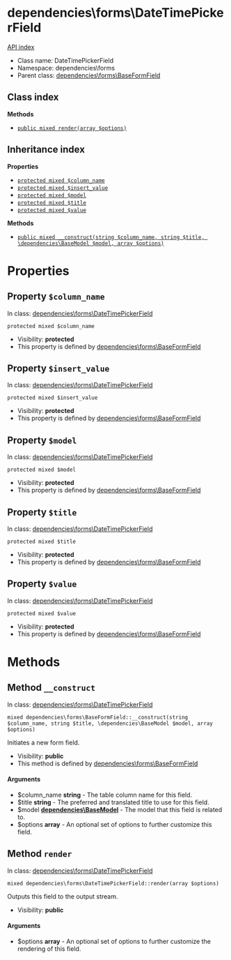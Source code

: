 # dependencies\forms\DateTimePickerField
[API index](../../API-index.md)






* Class name: DateTimePickerField
* Namespace: dependencies\forms
* Parent class: [dependencies\forms\BaseFormField](../../dependencies/forms/BaseFormField.md)




## Class index


**Methods**
* [`public mixed render(array $options)`](#method-render)


## Inheritance index

**Properties**
* [`protected mixed $column_name`](#property-column_name)
* [`protected mixed $insert_value`](#property-insert_value)
* [`protected mixed $model`](#property-model)
* [`protected mixed $title`](#property-title)
* [`protected mixed $value`](#property-value)

**Methods**
* [`public mixed __construct(string $column_name, string $title, \dependencies\BaseModel $model, array $options)`](#method-__construct)



# Properties


## Property `$column_name`
In class: [dependencies\forms\DateTimePickerField](#top)

```
protected mixed $column_name
```





* Visibility: **protected**
* This property is defined by [dependencies\forms\BaseFormField](../../dependencies/forms/BaseFormField.md)


## Property `$insert_value`
In class: [dependencies\forms\DateTimePickerField](#top)

```
protected mixed $insert_value
```





* Visibility: **protected**
* This property is defined by [dependencies\forms\BaseFormField](../../dependencies/forms/BaseFormField.md)


## Property `$model`
In class: [dependencies\forms\DateTimePickerField](#top)

```
protected mixed $model
```





* Visibility: **protected**
* This property is defined by [dependencies\forms\BaseFormField](../../dependencies/forms/BaseFormField.md)


## Property `$title`
In class: [dependencies\forms\DateTimePickerField](#top)

```
protected mixed $title
```





* Visibility: **protected**
* This property is defined by [dependencies\forms\BaseFormField](../../dependencies/forms/BaseFormField.md)


## Property `$value`
In class: [dependencies\forms\DateTimePickerField](#top)

```
protected mixed $value
```





* Visibility: **protected**
* This property is defined by [dependencies\forms\BaseFormField](../../dependencies/forms/BaseFormField.md)


# Methods


## Method `__construct`
In class: [dependencies\forms\DateTimePickerField](#top)

```
mixed dependencies\forms\BaseFormField::__construct(string $column_name, string $title, \dependencies\BaseModel $model, array $options)
```

Initiates a new form field.



* Visibility: **public**
* This method is defined by [dependencies\forms\BaseFormField](../../dependencies/forms/BaseFormField.md)

#### Arguments

* $column_name **string** - The table column name for this field.
* $title **string** - The preferred and translated title to use for this field.
* $model **[dependencies\BaseModel](../../dependencies/BaseModel.md)** - The model that this field is related to.
* $options **array** - An optional set of options to further customize this field.



## Method `render`
In class: [dependencies\forms\DateTimePickerField](#top)

```
mixed dependencies\forms\DateTimePickerField::render(array $options)
```

Outputs this field to the output stream.



* Visibility: **public**

#### Arguments

* $options **array** - An optional set of options to further customize the rendering of this field.



